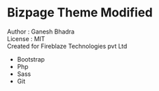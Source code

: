 # Bizpage Theme Modified
 Author : Ganesh Bhadra     
 License : MIT    
 Created for Fireblaze Technologies pvt Ltd     
- Bootstrap
- Php
- Sass
- Git
